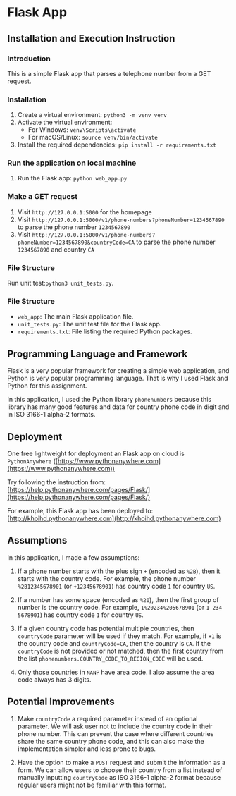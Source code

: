 # Flask App

## Installation and Execution Instruction

### Introduction
This is a simple Flask app that parses a telephone number from a GET request.

### Installation
1. Create a virtual environment: `python3 -m venv venv`
2. Activate the virtual environment:
   - For Windows: `venv\Scripts\activate`
   - For macOS/Linux: `source venv/bin/activate`
3. Install the required dependencies: `pip install -r requirements.txt` 

### Run the application on local machine
1. Run the Flask app: `python web_app.py`


### Make a GET request
1. Visit `http://127.0.0.1:5000` for the homepage
2. Visit `http://127.0.0.1:5000/v1/phone-numbers?phoneNumber=1234567890` to parse the phone number `1234567890`
3. Visit `http://127.0.0.1:5000/v1/phone-numbers?phoneNumber=1234567890&countryCode=CA` to parse the phone number `1234567890` and country `CA`

### File Structure
Run unit test:`python3 unit_tests.py`.

### File Structure
- `web_app`: The main Flask application file.
- `unit_tests.py`: The unit test file for the Flask app.
- `requirements.txt`: File listing the required Python packages.

## Programming Language and Framework

Flask is a very popular framework for creating a simple web application, and Python is very popular programming language. That is why I used Flask and Python for this assignment.

In this application, I used the Python library `phonenumbers` because this library has many good features and data for country phone code in digit and in ISO 3166-1 alpha-2 formats.

## Deployment

One free lightweight for deployment an Flask app on cloud is `PythonAnywhere` ([https://www.pythonanywhere.com](https://www.pythonanywhere.com))

Try following the instruction from: [https://help.pythonanywhere.com/pages/Flask/](https://help.pythonanywhere.com/pages/Flask/)

For example, this Flask app has been deployed to: [http://khoihd.pythonanywhere.com](http://khoihd.pythonanywhere.com)

## Assumptions

In this application, I made a few assumptions:

1. If a phone number starts with the plus sign `+` (encoded as `%2B`), then it starts with the country code. For example, the phone number `%2B12345678901` (or `+12345678901`) has country code `1` for country `US`.

2. If a number has some space (encoded as `%20`), then the first group of number is the country code. For example, `1%20234%205678901` (or `1 234 5678901`) has country code `1` for country `US`.

3. If a given country code has potential multiple countries, then `countryCode` parameter will be used if they match. For example, if `+1` is the country code and `countryCode=CA`, then the country is `CA`. If the `countryCode` is not provided or not matched, then the first country from the list `phonenumbers.COUNTRY_CODE_TO_REGION_CODE` will be used.

4. Only those countries in `NANP` have area code. I also assume the area code always has 3 digits.

## Potential Improvements

1. Make `countryCode` a required parameter instead of an optional parameter. We will ask user not to include the country code in their phone number. This can prevent the case where different countries share the same country phone code, and this can also make the implementation simpler and less prone to bugs.

2. Have the option to make a `POST` request and submit the information as a form. We can allow users to choose their country from a list instead of manually inputting `countryCode` as ISO 3166-1 alpha-2 format because regular users might not be familiar with this format.

